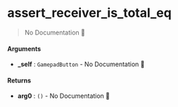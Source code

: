 # assert\_receiver\_is\_total\_eq

> No Documentation 🚧

#### Arguments

- **\_self** : `GamepadButton` \- No Documentation 🚧

#### Returns

- **arg0** : `()` \- No Documentation 🚧